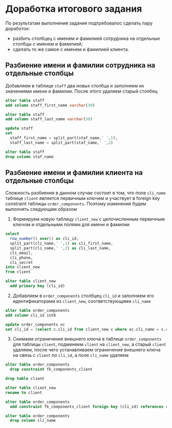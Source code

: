 # Доработка итогового задания
По результатам выполнения задания подтребовалос сделать пару доработок:
- разбить столбцец с именем и фамилией сотрудника на отдельные столбцы с именем и фамилией;
- сделать то же самое с именем и фамилией клиента. 

## Разбиение имени и фамилии сотрудника на отдельные столбцы
Добавляем в таблице ```staff``` два новых столбца и заполняем их значениями имени и фамилии. После этого 
удаляем старый столбец
```sql
alter table staff 
add column staff_first_name varchar(30)

alter table staff  
add column staff_last_name varchar(30)

update staff 
set 
  staff_first_name = split_part(staf_name,' ',1),  
  staff_last_name = split_part(staf_name,' ',2)

alter table staff 
drop column staf_name
```
## Разбиение имени и фамилии клиента на отдельные столбцы
Сложность разбиения в данном случае состоит в том, что поле ```cli_name``` таблице ```client``` является первичным 
ключем и участвует в foreign key constraint таблицы ```order_components```. Поэтому изменения будем выполнять следующим образом

1. Формируем новую таблицу ```client_new``` с целочисленным первичным ключом и отдельными полями для имени и фамилии
```sql
select 
  row_number() over() as cli_id, 
  split_part(cli_name,' ',1) as cli_first_name,
  split_part(cli_name,' ',2) as cli_last_name,
  cli_email, 
  cli_phone, 
  cli_secret 
into client_new
from client 

alter table client_new 
  add primary key (cli_id)
```
2. Добавляем в ```order_components``` столбцец ```cli_id``` и заполняем его идентификаторами из ```client_new```, соответствующими ```cli_name```
```sql
alter table order_components 
add column cli_id int8

update order_components oc
set cli_id = (select c.cli_id from client_new c where oc.cli_name = c.cli_name limit 1)
```
3. Снимаем ограничение внешнего ключа в таблице ```order_components``` для таблицы ```client```, подменяем ```client``` на ```client_new```,
а старый ```client``` удаляем, после чего устанавливаем ограничение внешнего ключа на связь с ```client``` по ```cli_id```, а поле ```cli_name``` удаляем
```sql
alter table order_components 
  drop constraint fk_components_client

drop table client  

alter table client_new
rename to client

alter table order_components 
  add constraint fk_components_client foreign key (cli_id) references client (cli_id)

alter table order_components 
  drop column cli_name
```
